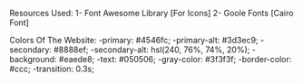 Resources Used:
  1- Font Awesome Library [For Icons]
  2- Goole Fonts [Cairo Font]

Colors Of The Website:
  -primary: #4546fc;
  -primary-alt: #3d3ec9;
  -secondary: #8888ef;
  -secondary-alt: hsl(240, 76%, 74%, 20%);
  -background: #eaede8;
  -text: #050506;
  -gray-color: #3f3f3f;
  -border-color: #ccc;
  -transition: 0.3s;